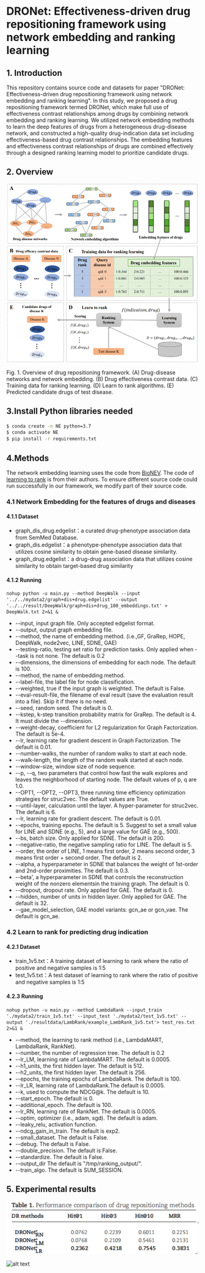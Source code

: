 #  DRONet: Effectiveness-driven drug repositioning framework using network embedding and ranking learning
## 1. Introduction
This repository contains source code and datasets for paper "DRONet: Effectiveness-driven drug repositioning framework using network embedding and ranking learning". In this study, we proposed a drug repositioning framework termed DRONet, which make full use of effectiveness contrast relationships among drugs by combining network embedding and ranking learning. We utilized network embedding methods to learn the deep features of drugs from a heterogeneous drug-disease network, and constructed a high-quality drug-indication data set including effectiveness-based drug contrast relationships. The embedding features and effectiveness contrast relationships of drugs are combined effectively through a designed ranking learning model to prioritize candidate drugs.
## 2. Overview
![alt text](img/fig1.jpg "fig1")

Fig. 1. Overview of drug repositioning framework. (A) Drug-disease networks and network embedding. (B) Drug effectiveness contrast data. (C) Training data for ranking learning. (D) Learn to rank algorithms. (E) Predicted candidate drugs of test disease.
## 3.Install Python libraries needed
```bash
$ conda create -n NE python=3.7
$ conda activate NE
$ pip install -r requirements.txt
```
## 4.Methods
The network embedding learning uses the code from [BioNEV](https://github.com/xiangyue9607/BioNEV). The code of [learning to rank](https://github.com/haowei01/pytorch-examples) is from their authors. To ensure different source code could run successfully in our framework, we modify part of their source code.
### 4.1 Network Embedding for the features of drugs and diseases
#### 4.1.1 Dataset
- graph_dis_drug.edgelist：a curated drug-phenotype association data from SemMed Database.
- graph_dis.edgelist：a phenotype-phenotype association data that utilizes cosine similarity to obtain gene-based disease similarity.
- graph_drug.edgelist：a drug-drug association data that utilizes cosine similarity to obtain target-based drug similarity
#### 4.1.2 Running
```
nohup python -u main.py --method DeepWalk --input '../../mydata2/graph+dis+drug.edgelist' --output '../../result/DeepWalk/graph+dis+drug_100_embeddings.txt' > DeepWalk.txt 2>&1 &
```
- --input, input graph file. Only accepted edgelist format.
- --output, output graph embedding file.
- --method, the name of embedding method. (i.e.,GF, GraRep, HOPE, DeepWalk, node2vec,  LINE, SDNE, GAE)
- --testing-ratio, testing set ratio for prediction tasks. Only applied when --task is not none. The default is 0.2
- --dimensions, the dimensions of embedding for each node. The default is 100.
- --method, the name of embedding method.
- --label-file, the label file for node classification.
- --weighted, true if the input graph is weighted. The default is False.
- --eval-result-file, the filename of eval result (save the evaluation result into a file). Skip it if there is no need.
- --seed, random seed. The default is 0.
- --kstep, k-step transition probability matrix for GraRep. The default is 4. It must divide the --dimension.
- --weight-decay, coefficient for L2 regularization for Graph Factorization. The default is 5e-4.
- --lr, learning rate for gradient descent in Graph Factorization. The default is 0.01.
- --number-walks, the number of random walks to start at each node.
- --walk-length, the length of the random walk started at each node.
- --window-size, window size of node sequence. 
- --p, --q, two parameters that control how fast the walk explores and leaves the neighborhood of starting node. The default values of p, q are 1.0.
- --OPT1, --OPT2, --OPT3, three running time efficiency optimization strategies for struc2vec. The default values are True.
- --until-layer, calculation until the layer. A hyper-parameter for struc2vec. The default is 6.
- --lr, learning rate for gradient descent. The default is 0.01.
- --epochs, training epochs. The default is 5. Suggest to set a small value for LINE and SDNE (e.g., 5), and a large value for GAE (e.g., 500).
- --bs, batch size. Only applied for SDNE. The default is 200.
- --negative-ratio, the negative sampling ratio for LINE. The default is 5.
- --order, the order of LINE, 1 means first order, 2 means second order, 3 means first order + second order. The default is 2.
- --alpha, a hyperparameter in SDNE that balances the weight of 1st-order and 2nd-order proximities. The default is 0.3.
- --beta', a hyperparameter in SDNE that controls the reconstruction weight of the nonzero elementsin the training graph. The default is 0.
- --dropout, dropout rate. Only applied for GAE. The default is 0.
- --hidden, number of units in hidden layer. Only applied for GAE. The default is 32.
- --gae_model_selection, GAE model variants: gcn_ae or gcn_vae. The default is gcn_ae.
### 4.2  Learn to rank for predicting drug indication
#### 4.2.1 Dataset
- train_1v5.txt：A training dataset of learning to rank where the ratio of positive and negative samples is 1:5
- test_1v5.txt：A test dataset of learning to rank where the ratio of positive and negative samples is 1:5
#### 4.2.3 Running
```
nohup python -u main.py --method LambdaRank --input_train './mydata2/train_1v5.txt' --input_test './mydata2/test_1v5.txt' --output './resultdata/LambRank/example_LambRank_1v5.txt'> test_res.txt 2>&1 &
```
- --method, the learning to rank method (i.e., LambdaMART, LambdaRank, RankNet).
- --number, the number of regression tree. The default is 0.2
- --lr_LM, learning rate of LambdaMART. The default is 0.0005.
- --h1_units, the first hidden layer. The default is 512.
- --h2_units, the first hidden layer. The default is 256.
- --epochs, the training epochs of LambdaRank. The default is 100.
- --lr_LR, learning rate of LambdaRank.The default is 0.0005.
- --k, used to compute the NDCG@k. The default is 10.
- --start_epoch. The default is 0.
- --additional_epoch. The default is 100.
- --lr_RN, learning rate of RankNet. The default is 0.0005.
- --optim, optimizer (i.e., adam, sgd). The default is adam.
- --leaky_relu, activation function.
- --ndcg_gain_in_train. The default is exp2.
- --small_dataset. The default is False.
- --debug. The default is False.
- --double_precision. The default is False.
- --standardize. The default is False.
- --output_dir The default is "/tmp/ranking_output/".
- --train_algo. The default is SUM_SESSION.

## 5. Experimental results

![alt text](img/old.png "old")

![alt text](img/new.jpg "new")
